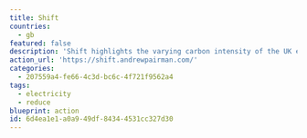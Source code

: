 ```yaml
---
title: Shift
countries:
  - gb
featured: false
description: 'Shift highlights the varying carbon intensity of the UK electricity grid. It recommends the least intense two hour period, within the next 24 hours, to help you minimise your carbon dioxide (CO₂) emissions on a regional level.'
action_url: 'https://shift.andrewpairman.com/'
categories:
  - 207559a4-fe66-4c3d-bc6c-4f721f9562a4
tags:
  - electricity
  - reduce
blueprint: action
id: 6d4ea1e1-a0a9-49df-8434-4531cc327d30
---
```

